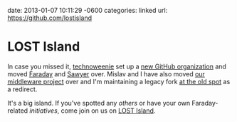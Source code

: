 date: 2013-01-07 10:11:29 -0600
categories: linked
url: https://github.com/lostisland

# LOST Island

In case you missed it, [technoweenie][] set up a [new GitHub organization][lostisland]
and moved [Faraday][] and [Sawyer][] over. Mislav and I have also moved [our middleware
project][faraday-middleware] over and I'm maintaining a legacy fork [at the old
spot][pengwynn-fm] as a redirect.

It's a big island. If you've spotted any _others_ or have your own
Faraday-related _initiatives_, come join on us on [LOST Island][lostisland].

[technoweenie]: https://twitter.com/technoweenie
[lostisland]: https://github.com/lostisland
[Faraday]: https://github.com/lostisland/faraday
[Sawyer]: https://github.com/lostisland/sawyer
[faraday-middleware]: https://github.com/lostisland/faraday_middleware
[pengwynn-fm]: https://github.com/pengwynn/faraday_middleware
